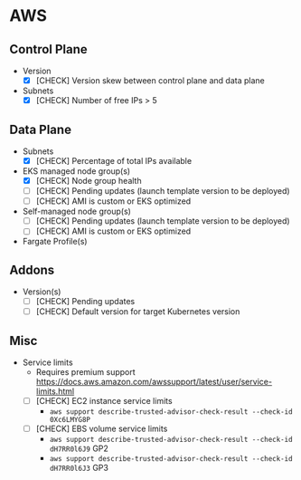 # AWS

## Control Plane

- Version
  - [x] [CHECK] Version skew between control plane and data plane
- Subnets
  - [x] [CHECK] Number of free IPs > 5

## Data Plane

- Subnets
  - [x] [CHECK] Percentage of total IPs available
- EKS managed node group(s)
  - [x] [CHECK] Node group health
  - [ ] [CHECK] Pending updates (launch template version to be deployed)
  - [ ] [CHECK] AMI is custom or EKS optimized
- Self-managed node group(s)
  - [ ] [CHECK] Pending updates (launch template version to be deployed)
  - [ ] [CHECK] AMI is custom or EKS optimized
- Fargate Profile(s)

## Addons

- Version(s)
  - [ ] [CHECK] Pending updates
  - [ ] [CHECK] Default version for target Kubernetes version

## Misc

- Service limits
  - Requires premium support https://docs.aws.amazon.com/awssupport/latest/user/service-limits.html
  - [ ] [CHECK] EC2 instance service limits
    - `aws support describe-trusted-advisor-check-result --check-id 0Xc6LMYG8P`
  - [ ] [CHECK] EBS volume service limits
    - `aws support describe-trusted-advisor-check-result --check-id dH7RR0l6J9` GP2
    - `aws support describe-trusted-advisor-check-result --check-id dH7RR0l6J3` GP3
